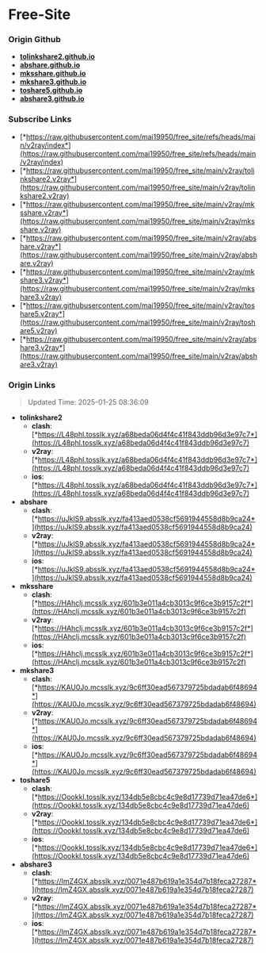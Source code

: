 # Free-Site

### Origin Github

- [**tolinkshare2.github.io**](https://github.com/tolinkshare2/tolinkshare2.github.io)
- [**abshare.github.io**](https://github.com/abshare/abshare.github.io)
- [**mksshare.github.io**](https://github.com/mksshare/mksshare.github.io)
- [**mkshare3.github.io**](https://github.com/mkshare3/mkshare3.github.io)
- [**toshare5.github.io**](https://github.com/toshare5/toshare5.github.io)
- [**abshare3.github.io**](https://github.com/abshare3/abshare3.github.io)

### Subscribe Links

- [*https://raw.githubusercontent.com/mai19950/free_site/refs/heads/main/v2ray/index*](https://raw.githubusercontent.com/mai19950/free_site/refs/heads/main/v2ray/index)
- [*https://raw.githubusercontent.com/mai19950/free_site/main/v2ray/tolinkshare2.v2ray*](https://raw.githubusercontent.com/mai19950/free_site/main/v2ray/tolinkshare2.v2ray)
- [*https://raw.githubusercontent.com/mai19950/free_site/main/v2ray/mksshare.v2ray*](https://raw.githubusercontent.com/mai19950/free_site/main/v2ray/mksshare.v2ray)
- [*https://raw.githubusercontent.com/mai19950/free_site/main/v2ray/abshare.v2ray*](https://raw.githubusercontent.com/mai19950/free_site/main/v2ray/abshare.v2ray)
- [*https://raw.githubusercontent.com/mai19950/free_site/main/v2ray/mkshare3.v2ray*](https://raw.githubusercontent.com/mai19950/free_site/main/v2ray/mkshare3.v2ray)
- [*https://raw.githubusercontent.com/mai19950/free_site/main/v2ray/toshare5.v2ray*](https://raw.githubusercontent.com/mai19950/free_site/main/v2ray/toshare5.v2ray)
- [*https://raw.githubusercontent.com/mai19950/free_site/main/v2ray/abshare3.v2ray*](https://raw.githubusercontent.com/mai19950/free_site/main/v2ray/abshare3.v2ray)

### Origin Links

> Updated Time: 2025-01-25 08:36:09

- **tolinkshare2**
  - **clash**: [*https://L48phl.tosslk.xyz/a68beda06d4f4c41f843ddb96d3e97c7*](https://L48phl.tosslk.xyz/a68beda06d4f4c41f843ddb96d3e97c7)
  - **v2ray**: [*https://L48phl.tosslk.xyz/a68beda06d4f4c41f843ddb96d3e97c7*](https://L48phl.tosslk.xyz/a68beda06d4f4c41f843ddb96d3e97c7)
  - **ios**: [*https://L48phl.tosslk.xyz/a68beda06d4f4c41f843ddb96d3e97c7*](https://L48phl.tosslk.xyz/a68beda06d4f4c41f843ddb96d3e97c7)
- **abshare**
  - **clash**: [*https://uJklS9.absslk.xyz/fa413aed0538cf5691944558d8b9ca24*](https://uJklS9.absslk.xyz/fa413aed0538cf5691944558d8b9ca24)
  - **v2ray**: [*https://uJklS9.absslk.xyz/fa413aed0538cf5691944558d8b9ca24*](https://uJklS9.absslk.xyz/fa413aed0538cf5691944558d8b9ca24)
  - **ios**: [*https://uJklS9.absslk.xyz/fa413aed0538cf5691944558d8b9ca24*](https://uJklS9.absslk.xyz/fa413aed0538cf5691944558d8b9ca24)
- **mksshare**
  - **clash**: [*https://HAhclj.mcsslk.xyz/601b3e011a4cb3013c9f6ce3b9157c2f*](https://HAhclj.mcsslk.xyz/601b3e011a4cb3013c9f6ce3b9157c2f)
  - **v2ray**: [*https://HAhclj.mcsslk.xyz/601b3e011a4cb3013c9f6ce3b9157c2f*](https://HAhclj.mcsslk.xyz/601b3e011a4cb3013c9f6ce3b9157c2f)
  - **ios**: [*https://HAhclj.mcsslk.xyz/601b3e011a4cb3013c9f6ce3b9157c2f*](https://HAhclj.mcsslk.xyz/601b3e011a4cb3013c9f6ce3b9157c2f)
- **mkshare3**
  - **clash**: [*https://KAU0Jo.mcsslk.xyz/9c6ff30ead567379725bdadab6f48694*](https://KAU0Jo.mcsslk.xyz/9c6ff30ead567379725bdadab6f48694)
  - **v2ray**: [*https://KAU0Jo.mcsslk.xyz/9c6ff30ead567379725bdadab6f48694*](https://KAU0Jo.mcsslk.xyz/9c6ff30ead567379725bdadab6f48694)
  - **ios**: [*https://KAU0Jo.mcsslk.xyz/9c6ff30ead567379725bdadab6f48694*](https://KAU0Jo.mcsslk.xyz/9c6ff30ead567379725bdadab6f48694)
- **toshare5**
  - **clash**: [*https://OookkI.tosslk.xyz/134db5e8cbc4c9e8d17739d71ea47de6*](https://OookkI.tosslk.xyz/134db5e8cbc4c9e8d17739d71ea47de6)
  - **v2ray**: [*https://OookkI.tosslk.xyz/134db5e8cbc4c9e8d17739d71ea47de6*](https://OookkI.tosslk.xyz/134db5e8cbc4c9e8d17739d71ea47de6)
  - **ios**: [*https://OookkI.tosslk.xyz/134db5e8cbc4c9e8d17739d71ea47de6*](https://OookkI.tosslk.xyz/134db5e8cbc4c9e8d17739d71ea47de6)
- **abshare3**
  - **clash**: [*https://ImZ4GX.absslk.xyz/0071e487b619a1e354d7b18feca27287*](https://ImZ4GX.absslk.xyz/0071e487b619a1e354d7b18feca27287)
  - **v2ray**: [*https://ImZ4GX.absslk.xyz/0071e487b619a1e354d7b18feca27287*](https://ImZ4GX.absslk.xyz/0071e487b619a1e354d7b18feca27287)
  - **ios**: [*https://ImZ4GX.absslk.xyz/0071e487b619a1e354d7b18feca27287*](https://ImZ4GX.absslk.xyz/0071e487b619a1e354d7b18feca27287)
